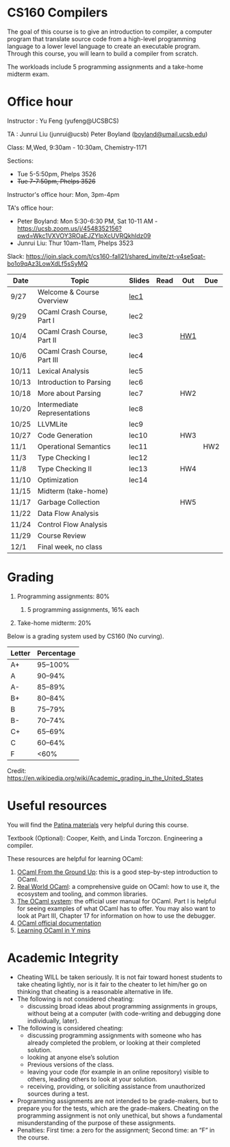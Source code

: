 # CS160 Compilers

The goal of this course is to give an introduction to compiler, a computer program that translate source code from a high-level programming language to a lower level language to create an executable program.
Through this course, you will learn to build a compiler from scratch.

The workloads include 5 programming assignments and a take-home midterm exam.

# Office hour
Instructor : Yu Feng (yufeng@UCSBCS)

TA : Junrui Liu (junrui@ucsb) Peter Boyland (boyland@umail.ucsb.edu)

Class: M,Wed, 9:30am - 10:30am, Chemistry-1171

Sections:
- Tue 5-5:50pm, Phelps 3526
- ~~Tue 7-7:50pm, Phelps 3526~~

Instructor's office hour: Mon, 3pm-4pm

TA's office hour:
- Peter Boyland: Mon 5:30-6:30 PM, Sat 10-11 AM - https://ucsb.zoom.us/j/4548352156?pwd=Wkc1VXVOY3ROaEJZYlpXcUVRQkhIdz09
- Junrui Liu: Thur 10am-11am, Phelps 3523

Slack: https://join.slack.com/t/cs160-fall21/shared_invite/zt-v4se5qat-bo1o9qAz3LowXdLf5sSyMQ


| Date  | Topic                                         | Slides | Read | Out | Due |
|-------|-----------------------------------------------|--------|------|-----|-----|
| 9/27  | Welcome & Course Overview                                  |  [lec1](lectures/lecture1.pdf)     |      |     |     |
| 9/29  | OCaml Crash Course, Part I                                  |  lec2      |      |     |     |
| 10/4  | OCaml Crash Course, Part II          |  lec3      |     |  [HW1](homework/hw1/hw1.md)   |    |
| 10/6  | OCaml Crash Course, Part III             |  lec4      |     |  |     |
| 10/11  | Lexical Analysis                |  lec5     |      |     |     |
| 10/13 | Introduction to Parsing                           |  lec6     |      |   |     |
| 10/18 | More about Parsing                            |  lec7      |      | HW2      |    |
| 10/20 | Intermediate Representations                          |  lec8      |      |  |    |
| 10/25 |    LLVMLite                      |  lec9      |     |     |   |
| 10/27 |     Code Generation    | lec10        |      |   HW3 |    |
| 11/1 |    Operational Semantics       | lec11        |      |    | HW2 |
| 11/3 | Type Checking I   |  lec12       |      |     |    |
| 11/8 |  Type Checking II                     |  lec13       |      |  HW4   |     |
| 11/10  |  Optimization   | lec14        |      | |     |
| 11/15  | Midterm (take-home)|        |      |     |     |
| 11/17  | Garbage Collection |        |      |  HW5   |     |
| 11/22 | Data Flow Analysis                       |         |       |     |     |
| 11/24 | Control Flow Analysis                |        |      |     | |
| 11/29 | Course Review        |         |      |     |    |
| 12/1  | Final week, no class                                 |        |      |     |    |


# Grading

1. Programming assignments: 80%
    1. 5 programming assignments, 16% each

2. Take-home midterm: 20%

  

Below is a grading system used by CS160 (No curving).

| Letter | Percentage |
|--------|------------|
| A+     | 95–100%    |
| A      | 90–94%     |
| A-     | 85–89%     |
| B+     | 80–84%     |
| B      | 75–79%     |
| B-     | 70–74%     |
| C+     | 65–69%     |
| C      | 60–64%     |
| F      | <60%       |

Credit: https://en.wikipedia.org/wiki/Academic_grading_in_the_United_States


# Useful resources

You will find the [Patina materials](https://junrui-liu.github.io/patina) very helpful during
this course.

Textbook (Optional): Cooper, Keith, and Linda Torczon. Engineering a compiler.

These resources are helpful for learning OCaml:

1. [OCaml From the Ground Up](https://ocamlbook.org/): this is a good
   step-by-step introduction to OCaml.
2. [Real World OCaml](https://dev.realworldocaml.org/guided-tour.html): a
   comprehensive guide on OCaml: how to use it, the ecosystem and tooling, and
   common libraries.
3. [The OCaml system](https://ocaml.org/releases/4.11/htmlman/index.html): the
   official user manual for OCaml. Part I is helpful for seeing examples of what
   OCaml has to offer. You may also want to look at Part III, Chapter 17 for
   information on how to use the debugger.
4. [OCaml official documentation](https://ocaml.org/learn/)
5. [Learning OCaml in Y mins](https://learnxinyminutes.com/docs/ocaml/)


# Academic Integrity
- Cheating WILL be taken seriously. It is not fair toward honest students to take cheating lightly, nor is it fair to the cheater to let him/her go on thinking that cheating is a reasonable alternative in life.
- The following is not considered cheating:
   - discussing broad ideas about programming assignments in groups, without being at a computer (with code-writing and debugging done individually, later).
- The following is considered cheating:
   - discussing programming assignments with someone who has already completed the problem, or looking at their completed solution.
   - looking at anyone else’s solution
   - Previous versions of the class.
   - leaving your code (for example in an online repository) visible to others, leading others to look at your solution.
   - receiving, providing, or soliciting assistance from unauthorized sources during a test.
- Programming assignments are not intended to be grade-makers, but to prepare you for the tests, which are the grade-makers. Cheating on the programming assignment is not only unethical, but shows a fundamental misunderstanding of the purpose of these assignments.
- Penalties: First time: a zero for the assignment; Second time: an “F” in the course.



